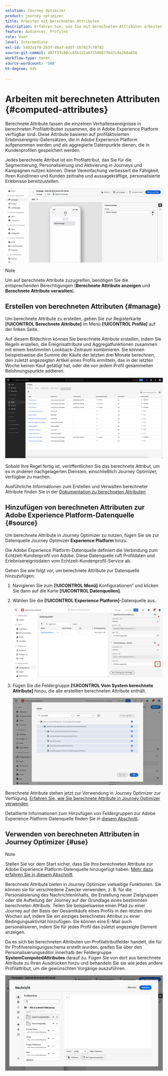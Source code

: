 ```yaml
---
solution: Journey Optimizer
product: journey optimizer
title: Arbeiten mit berechneten Attributen
description: Erfahren Sie, wie Sie mit berechneten Attributen arbeiten.
feature: Audiences, Profiles
role: User
level: Intermediate
exl-id: 5402a179-263f-46a7-bddf-5b7017cf0f82
source-git-commit: d87f33c80cc85b1d1a87150687f6d7c9a268a016
workflow-type: tm+mt
source-wordcount: '508'
ht-degree: 44%

---
```


# Arbeiten mit berechneten Attributen {#computed-attributes}

Berechnete Attribute fassen die einzelnen Verhaltensereignisse in berechneten Profilattributen zusammen, die in Adobe Experience Platform verfügbar sind. Diese Attribute basieren auf profilaktivierten Erlebnisereignis-Datensätzen, die in Adobe Experience Platform aufgenommen werden und als aggregierte Datenpunkte dienen, die in Kundenprofilen gespeichert werden.

Jedes berechnete Attribut ist ein Profilattribut, das Sie für die Segmentierung, Personalisierung und Aktivierung in Journeys und Kampagnen nutzen können. Diese Vereinfachung verbessert die Fähigkeit, Ihren Kundinnen und Kunden zeitnahe und aussagekräftige, personalisierte Erlebnisse bereitzustellen.


![](../rn/assets/do-not-localize/computed-attributes.gif)


>[!NOTE]
>
>Um auf berechnete Attribute zuzugreifen, benötigen Sie die entsprechenden Berechtigungen (**Berechnete Attribute anzeigen** und **Berechnete Attribute verwalten**).

## Erstellen von berechneten Attributen {#manage}

Um berechnete Attribute zu erstellen, gehen Sie zur Registerkarte **[!UICONTROL Berechnete Attribute]** im Menü **[!UICONTROL Profile]** auf der linken Seite.

Auf diesem Bildschirm können Sie berechnete Attribute erstellen, indem Sie Regeln erstellen, die Ereignisattribute und Aggregatfunktionen zusammen mit einem bestimmten Lookback-Zeitraum kombinieren. Sie können beispielsweise die Summe der Käufe der letzten drei Monate berechnen, den zuletzt angezeigten Artikel eines Profils ermitteln, das in der letzten Woche keinen Kauf getätigt hat, oder die von jedem Profil gesammelten Belohnungspunkte addieren.

![](assets/computed-attributes.png)

Sobald Ihre Regel fertig ist, veröffentlichen Sie das berechnete Attribut, um es in anderen nachgelagerten Diensten, einschließlich Journey Optimizer, verfügbar zu machen.

Ausführliche Informationen zum Erstellen und Verwalten berechneter Attribute finden Sie in der [Dokumentation zu berechneten Attributen](https://experienceleague.adobe.com/docs/experience-platform/profile/computed-attributes/overview.html?lang=de)

## Hinzufügen von berechneten Attributen zur Adobe Experience Platform-Datenquelle {#source}

Um berechnete Attribute in Journey Optimizer zu nutzen, fügen Sie sie zur Datenquelle Journey Optimizer **Experience Platform** hinzu.

Die Adobe Experience Platform-Datenquelle definiert die Verbindung zum Echtzeit-Kundenprofil von Adobe. Diese Datenquelle ruft Profildaten und Erlebnisereignisdaten vom Echtzeit-Kundenprofil-Service ab.

Gehen Sie wie folgt vor, um berechnete Attribute zur Datenquelle hinzuzufügen:

1. Navigieren Sie zum **[!UICONTROL Menü]** Konfigurationen“ und klicken Sie dann auf die Karte **[!UICONTROL Datenquellen]**.

1. Wählen Sie die **[!UICONTROL Experience Platform]**-Datenquelle aus.

   ![](assets/computed-attributes-add.png)

1. Fügen Sie die Feldergruppe **[!UICONTROL Vom System berechnete Attribute]** hinzu, die alle erstellten berechneten Attribute enthält.

   ![](assets/computed-attributes-fieldgroup.png)

Berechnete Attribute stehen jetzt zur Verwendung in Journey Optimizer zur Verfügung. [Erfahren Sie, wie Sie berechnete Attribute in Journey Optimizer verwenden](#use)

Detaillierte Informationen zum Hinzufügen von Feldergruppen zur Adobe Experience Platform-Datenquelle finden Sie in [diesem Abschnitt](../datasource/adobe-experience-platform-data-source.md).

## Verwenden von berechneten Attributen in Journey Optimizer {#use}

>[!NOTE]
>
>Stellen Sie vor dem Start sicher, dass Sie Ihre berechneten Attribute zur Adobe Experience Platform-Datenquelle hinzugefügt haben. [Mehr dazu erfahren Sie in diesem Abschnitt](#source).

Berechnete Attribute bieten in Journey Optimizer vielseitige Funktionen. Sie können sie für verschiedene Zwecke verwenden, z. B. für die Personalisierung des Nachrichteninhalts, die Erstellung neuer Zielgruppen oder die Aufteilung der Journey auf der Grundlage eines bestimmten berechneten Attributs. Teilen Sie beispielsweise einen Pfad zu einer Journey auf der Basis der Gesamtkäufe eines Profils in den letzten drei Wochen auf, indem Sie ein einziges berechnetes Attribut zu einer Bedingungsaktivität hinzufügen. Sie können eine E-Mail auch personalisieren, indem Sie für jedes Profil das zuletzt angezeigte Element anzeigen.

Da es sich bei berechneten Attributen um Profilattributfelder handelt, die für Ihr Profilvereinigungsschema erstellt wurden, greifen Sie über den Personalisierungseditor innerhalb der Feldergruppe **SystemComputedAttributes** darauf zu. Fügen Sie von dort aus berechnete Attribute zu Ihren Ausdrücken hinzu und behandeln Sie sie wie jedes andere Profilattribut, um die gewünschten Vorgänge auszuführen.

![](assets/computed-attributes-ajo.png)
